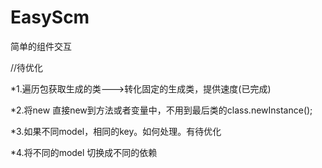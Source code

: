 # EasyScm
简单的组件交互

//待优化 

\*1.遍历包获取生成的类--->转化固定的生成类，提供速度(已完成)

\*2.将new 直接new到方法或者变量中，不用到最后类的class.newInstance();

\*3.如果不同model，相同的key。如何处理。有待优化

\*4.将不同的model 切换成不同的依赖


